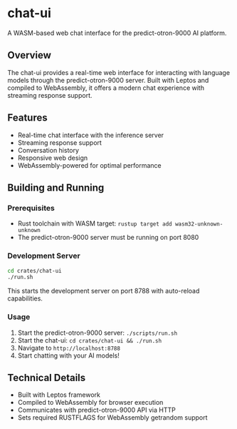 # chat-ui

A WASM-based web chat interface for the predict-otron-9000 AI platform.

## Overview

The chat-ui provides a real-time web interface for interacting with language models through the predict-otron-9000 server. Built with Leptos and compiled to WebAssembly, it offers a modern chat experience with streaming response support.

## Features

- Real-time chat interface with the inference server
- Streaming response support
- Conversation history
- Responsive web design
- WebAssembly-powered for optimal performance

## Building and Running

### Prerequisites
- Rust toolchain with WASM target: `rustup target add wasm32-unknown-unknown`
- The predict-otron-9000 server must be running on port 8080

### Development Server
```bash
cd crates/chat-ui
./run.sh
```

This starts the development server on port 8788 with auto-reload capabilities.

### Usage
1. Start the predict-otron-9000 server: `./scripts/run.sh`
2. Start the chat-ui: `cd crates/chat-ui && ./run.sh`
3. Navigate to `http://localhost:8788`
4. Start chatting with your AI models!

## Technical Details
- Built with Leptos framework
- Compiled to WebAssembly for browser execution
- Communicates with predict-otron-9000 API via HTTP
- Sets required RUSTFLAGS for WebAssembly getrandom support